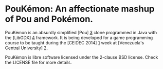 PouKémon: An affectionate mashup of Pou and Pokémon.
========================================================================================

PouKémon is an absurdly simplified [Pou] [3] clone programmed in Java with the [LibGDX] [4]
framework. It is being developed for a game programming course to be taught during the
[CEIDEC 2014] [1] week at [Venezuela's Central University] [2].

PouKémon is libre software licensed under the 2-clause BSD license. Check the LICENSE
file for more details.

 [1]: http://www.ceidec.com/
 [2]: http://www.ucv.ve/
 [3]: http://www.pou.me/
 [4]: http://libgdx.badlogicgames.com/
